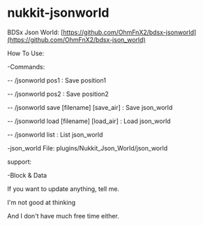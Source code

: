 # nukkit-jsonworld

BDSx Json World: [https://github.com/OhmFnX2/bdsx-jsonworld](https://github.com/OhmFnX2/bdsx-json_world)

How To Use:

-Commands:

-- /jsonworld pos1 : Save position1

-- /jsonworld pos2 : Save position2

-- /jsonworld save [filename] [save_air] : Save json_world

-- /jsonworld load [filename] [load_air] : Load json_world

-- /jsonworld list : List json_world

  
-json_world File: plugins/Nukkit_Json_World/json_world

support:

-Block & Data

If you want to update anything, tell me.

I'm not good at thinking

And I don't have much free time either.
